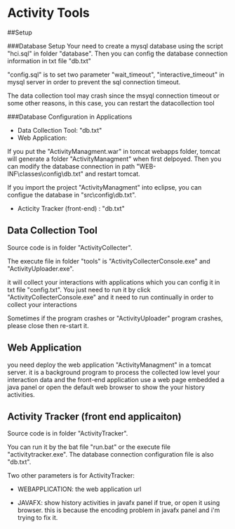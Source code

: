 # Activity Tools

##Setup

###Database Setup
Your need to create a mysql database using the script "hci.sql" in folder "database".
Then you can config the database connection information in txt file "db.txt"

"config.sql" is to set two parameter "wait_timeout", "interactive_timeout" in mysql server in order to prevent the sql connection timeout. 

The data collection tool may crash since the msyql connection timeout or some other reasons, in this case, you can restart the datacollection tool 

###Database Configuration in Applications
* Data Collection Tool: "db.txt" 
* Web Application: 

If you put the "ActivityManagment.war" in tomcat webapps folder, tomcat will generate a folder "ActivityManagment" when first delpoyed. Then you can modify the database connection in path "WEB-INF\classes\config\db.txt" and restart tomcat. 

If you import the project "ActivityManagment" into eclipse, you can configue the database in "src\config\db.txt".

* Acticity Tracker (front-end) : "db.txt" 


## Data Collection Tool

Source code is in folder "ActivityCollecter".

The execute file in folder "tools" is "ActivityCollecterConsole.exe" and "ActivityUploader.exe". 

it will collect your interactions with applications which you can config it in txt file "config.txt".
You just need to run it by click "ActivityCollecterConsole.exe" and it need to run continually in order to collect your interactions

Sometimes if the program crashes or "ActivityUploader" program crashes, please close then re-start it.

## Web Application

you need deploy the web application "ActivityManagment" in a tomcat server. it is a background program to process the collected low level your interaction data and the front-end application use a web page embedded a java panel or open the default web browser to show the your history activities.

## Activity Tracker (front end applicaiton)

Source code is in folder "ActivityTracker".

You can run it by the bat file "run.bat" or the execute file "activitytracker.exe".
The database connection configuration file is also "db.txt". 

Two other parameters is for ActivityTracker: 

* WEBAPPLICATION: the web application url
      
* JAVAFX: show history activities in javafx panel if true, or open it using browser. this is because the encoding problem in javafx panel and i'm trying to fix it.
